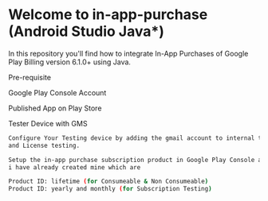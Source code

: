 
# Welcome to in-app-purchase (Android Studio Java*)

In this repository you'll find how to integrate In-App Purchases of Google Play Billing version 6.1.0+ using Java.


Pre-requisite

Google Play Console Account

Published App on Play Store

Tester Device with GMS

```bash
Configure Your Testing device by adding the gmail account to internal testing testers 
and License testing.

Setup the in-app purchase subscription product in Google Play Console account
i have already created mine which are 

Product ID: lifetime (for Consumeable & Non Consumeable)
Product ID: yearly and monthly (for Subscription Testing)
```
